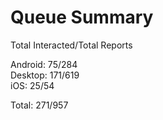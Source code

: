 # Queue Summary

Total Interacted/Total Reports

Android: 75/284  
Desktop: 171/619  
iOS: 25/54

Total: 271/957
